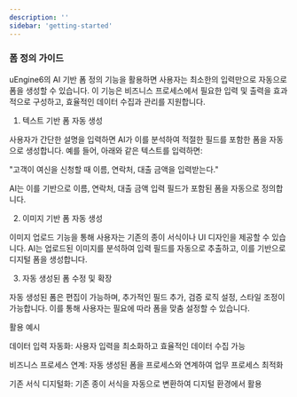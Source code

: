 ```yaml
---
description: ''
sidebar: 'getting-started'
---
```


### 폼 정의 가이드


uEngine6의 AI 기반 폼 정의 기능을 활용하면 사용자는 최소한의 입력만으로 자동으로 폼을 생성할 수 있습니다. 이 기능은 비즈니스 프로세스에서 필요한 입력 및 출력을 효과적으로 구성하고, 효율적인 데이터 수집과 관리를 지원합니다.

1. 텍스트 기반 폼 자동 생성

사용자가 간단한 설명을 입력하면 AI가 이를 분석하여 적절한 필드를 포함한 폼을 자동으로 생성합니다. 예를 들어, 아래와 같은 텍스트를 입력하면:

"고객이 여신을 신청할 때 이름, 연락처, 대출 금액을 입력받는다."

AI는 이를 기반으로 이름, 연락처, 대출 금액 입력 필드가 포함된 폼을 자동으로 정의합니다.

2. 이미지 기반 폼 자동 생성

이미지 업로드 기능을 통해 사용자는 기존의 종이 서식이나 UI 디자인을 제공할 수 있습니다. AI는 업로드된 이미지를 분석하여 입력 필드를 자동으로 추출하고, 이를 기반으로 디지털 폼을 생성합니다.

3. 자동 생성된 폼 수정 및 확장

자동 생성된 폼은 편집이 가능하며, 추가적인 필드 추가, 검증 로직 설정, 스타일 조정이 가능합니다. 이를 통해 사용자는 필요에 따라 폼을 맞춤 설정할 수 있습니다.

활용 예시

데이터 입력 자동화: 사용자 입력을 최소화하고 효율적인 데이터 수집 가능

비즈니스 프로세스 연계: 자동 생성된 폼을 프로세스와 연계하여 업무 프로세스 최적화

기존 서식 디지털화: 기존 종이 서식을 자동으로 변환하여 디지털 환경에서 활용